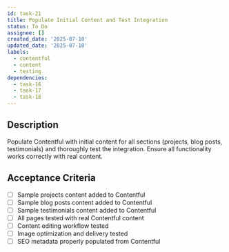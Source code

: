 ```yaml
---
id: task-21
title: Populate Initial Content and Test Integration
status: To Do
assignee: []
created_date: '2025-07-10'
updated_date: '2025-07-10'
labels:
  - contentful
  - content
  - testing
dependencies:
  - task-16
  - task-17
  - task-18
---
```


## Description

Populate Contentful with initial content for all sections (projects, blog posts, testimonials) and thoroughly test the integration. Ensure all functionality works correctly with real content.

## Acceptance Criteria

- [ ] Sample projects content added to Contentful
- [ ] Sample blog posts content added to Contentful
- [ ] Sample testimonials content added to Contentful
- [ ] All pages tested with real Contentful content
- [ ] Content editing workflow tested
- [ ] Image optimization and delivery tested
- [ ] SEO metadata properly populated from Contentful
